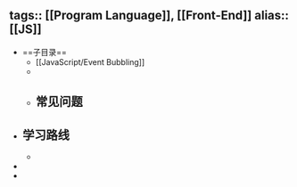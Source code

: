 tags:: [[Program Language]], [[Front-End]]
alias:: [[JS]]
---

- ==子目录==
	- [[JavaScript/Event Bubbling]]
	-
	- 常见问题
		-
- ## 学习路线
	-
-
-